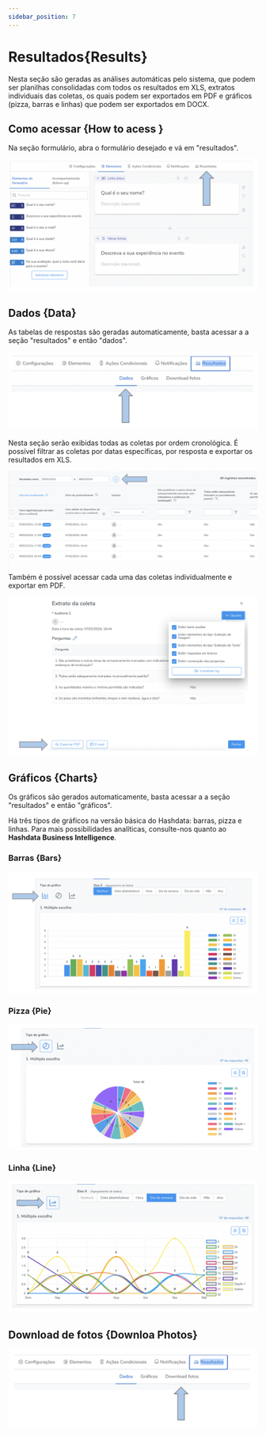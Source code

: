 ```yaml
---
sidebar_position: 7
---
```

# Resultados{Results}

Nesta seção são geradas as análises automáticas pelo sistema, que podem ser planilhas consolidadas com todos os resultados em XLS, extratos individuais das coletas, os quais podem ser exportados em PDF e gráficos (pizza, barras e linhas) que podem ser exportados em DOCX.

## Como acessar {How to acess }

Na seção formulário, abra o formulário desejado e vá em "resultados".

![result1](./images/result1.png)

## Dados {Data}

As tabelas de respostas são geradas automaticamente, basta acessar a a seção "resultados" e então "dados".

![data](./images/data.png)

Nesta seção serão exibidas todas as coletas por ordem cronológica. É possível filtrar as coletas por datas específicas, por resposta e exportar os resultados em XLS.

![table](./images/table.png)

Também é possível acessar cada uma das coletas individualmente e exportar em PDF.

![export](./images/export.png)

## Gráficos {Charts}

Os gráficos são gerados automaticamente, basta acessar a a seção "resultados" e então "gráficos".

Há três tipos de gráficos na versão básica do Hashdata: barras, pizza e linhas. Para mais possibilidades analíticas, consulte-nos quanto ao **Hashdata Business Intelligence**.

### Barras {Bars}

![bar](./images/bar.png)

### Pizza {Pie}

![pie](./images/pie.png)

### Linha {Line}

![line](./images/line.png)

## Download de fotos {Downloa Photos}

![photo](./images/photo.png)

